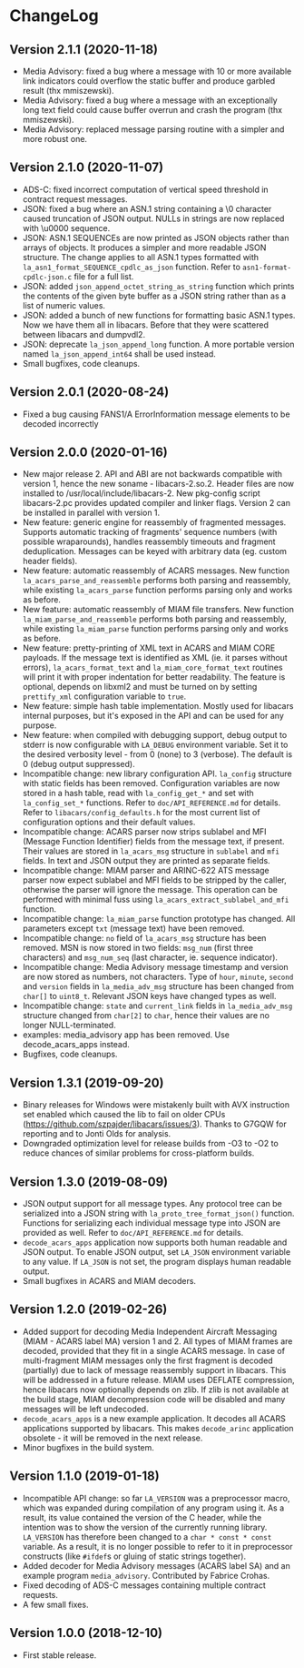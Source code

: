 # ChangeLog

## Version 2.1.1 (2020-11-18)

* Media Advisory: fixed a bug where a message with 10 or more available link
  indicators could overflow the static buffer and produce garbled result (thx
  mmiszewski).
* Media Advisory: fixed a bug where a message with an exceptionally long text
  field could cause buffer overrun and crash the program (thx mmiszewski).
* Media Advisory: replaced message parsing routine with a simpler and more
  robust one.

## Version 2.1.0 (2020-11-07)

* ADS-C: fixed incorrect computation of vertical speed threshold in contract
  request messages.
* JSON: fixed a bug where an ASN.1 string containing a \0 character caused
  truncation of JSON output. NULLs in strings are now replaced with \u0000
  sequence.
* JSON: ASN.1 SEQUENCEs are now printed as JSON objects rather than arrays of
  objects. It produces a simpler and more readable JSON structure. The change
  applies to all ASN.1 types formatted with
  `la_asn1_format_SEQUENCE_cpdlc_as_json` function. Refer to
  `asn1-format-cpdlc-json.c` file for a full list.
* JSON: added `json_append_octet_string_as_string` function which prints the
  contents of the given byte buffer as a JSON string rather than as a list of
  numeric values.
* JSON: added a bunch of new functions for formatting basic ASN.1 types. Now we
  have them all in libacars. Before that they were scattered between libacars
  and dumpvdl2.
* JSON: deprecate `la_json_append_long` function. A more portable version named
  `la_json_append_int64` shall be used instead.
* Small bugfixes, code cleanups.

## Version 2.0.1 (2020-08-24)

* Fixed a bug causing FANS1/A ErrorInformation message elements to be decoded
  incorrectly

## Version 2.0.0 (2020-01-16)

* New major release 2. API and ABI are not backwards compatible with version 1,
  hence the new soname - libacars-2.so.2. Header files are now installed to
  /usr/local/include/libacars-2. New pkg-config script libacars-2.pc provides
  updated compiler and linker flags. Version 2 can be installed in parallel with
  version 1.
* New feature: generic engine for reassembly of fragmented messages. Supports
  automatic tracking of fragments' sequence numbers (with possible wraparounds),
  handles reassembly timeouts and fragment deduplication. Messages can be keyed
  with arbitrary data (eg. custom header fields).
* New feature: automatic reassembly of ACARS messages. New function
  `la_acars_parse_and_reassemble` performs both parsing and reassembly, while
  existing `la_acars_parse` function performs parsing only and works as before.
* New feature: automatic reassembly of MIAM file transfers. New function
  `la_miam_parse_and_reassemble` performs both parsing and reassembly, while
  existing `la_miam_parse` function performs parsing only and works as before.
* New feature: pretty-printing of XML text in ACARS and MIAM CORE payloads.
  If the message text is identified as XML (ie. it parses without errors),
  `la_acars_format_text` and `la_miam_core_format_text` routines will print
  it with proper indentation for better readability. The feature is optional,
  depends on libxml2 and must be turned on by setting `prettify_xml`
  configuration variable to `true`.
* New feature: simple hash table implementation. Mostly used for libacars internal
  purposes, but it's exposed in the API and can be used for any purpose.
* New feature: when compiled with debugging support, debug output to stderr is
  now configurable with `LA_DEBUG` environment variable. Set it to the desired
  verbosity level - from 0 (none) to 3 (verbose). The default is 0 (debug output
  suppressed).
* Incompatible change: new library configuration API. `la_config` structure
  with static fields has been removed. Configuration variables are now
  stored in a hash table, read with `la_config_get_*` and set with
  `la_config_set_*` functions. Refer to `doc/API_REFERENCE.md` for details.
  Refer to `libacars/config_defaults.h` for the most current list of
  configuration options and their default values.
* Incompatible change: ACARS parser now strips sublabel and MFI (Message
  Function Identifier) fields from the message text, if present. Their values are
  stored in `la_acars_msg` structure in `sublabel` and `mfi` fields. In text
  and JSON output they are printed as separate fields.
* Incompatible change: MIAM parser and ARINC-622 ATS message parser now expect
  sublabel and MFI fields to be stripped by the caller, otherwise the parser
  will ignore the message. This operation can be performed with minimal fuss
  using `la_acars_extract_sublabel_and_mfi` function.
* Incompatible change: `la_miam_parse` function prototype has changed. All
  parameters except `txt` (message text) have been removed.
* Incompatible change: `no` field of `la_acars_msg` structure has been removed.
  MSN is now stored in two fields: `msg_num` (first three characters)
  and `msg_num_seq` (last character, ie. sequence indicator).
* Incompatible change: Media Advisory message timestamp and version are now
  stored as numbers, not characters. Type of `hour`, `minute`, `second` and
  `version` fields in `la_media_adv_msg` structure has been changed from `char[]`
  to `uint8_t`. Relevant JSON keys have changed types as well.
* Incompatible change: `state` and `current_link` fields in `la_media_adv_msg`
  structure changed from `char[2]` to `char`, hence their values are no longer
  NULL-terminated.
* examples: media_advisory app has been removed. Use decode_acars_apps instead.
* Bugfixes, code cleanups.

## Version 1.3.1 (2019-09-20)

* Binary releases for Windows were mistakenly built with AVX instruction set
  enabled which caused the lib to fail on older CPUs (https://github.com/szpajder/libacars/issues/3).
  Thanks to G7GQW for reporting and to Jonti Olds for analysis.
* Downgraded optimization level for release builds from -O3 to -O2 to reduce
  chances of similar problems for cross-platform builds.

## Version 1.3.0 (2019-08-09)

* JSON output support for all message types. Any protocol tree can be
  serialized into a JSON string with `la_proto_tree_format_json()` function.
  Functions for serializing each individual message type into JSON are provided
  as well.  Refer to `doc/API_REFERENCE.md` for details.
* `decode_acars_apps` application now supports both human readable and JSON
  output. To enable JSON output, set `LA_JSON` environment variable to any
  value. If `LA_JSON` is not set, the program displays human readable output.
* Small bugfixes in ACARS and MIAM decoders.

## Version 1.2.0 (2019-02-26)

* Added support for decoding Media Independent Aircraft Messaging (MIAM - ACARS
  label MA) version 1 and 2. All types of MIAM frames are decoded, provided that
  they fit in a single ACARS message. In case of multi-fragment MIAM messages
  only the first fragment is decoded (partially) due to lack of message
  reassembly support in libacars. This will be addressed in a future release.
  MIAM uses DEFLATE compression, hence libacars now optionally depends on zlib.
  If zlib is not available at the build stage, MIAM decompression code will be
  disabled and many messages will be left undecoded.
* `decode_acars_apps` is a new example application. It decodes all ACARS
  applications supported by libacars. This makes `decode_arinc` application
  obsolete - it will be removed in the next release.
* Minor bugfixes in the build system.

## Version 1.1.0 (2019-01-18)

* Incompatible API change: so far `LA_VERSION` was a preprocessor macro,
  which was expanded during compilation of any program using it. As a result,
  its value contained the version of the C header, while the intention was
  to show the version of the currently running library. `LA_VERSION` has
  therefore been changed to a `char * const * const` variable. As a result,
  it is no longer possible to refer to it in preprocessor constructs
  (like `#ifdef`s or gluing of static strings together).
* Added decoder for Media Advisory messages (ACARS label SA) and an example
  program `media_advisory`. Contributed by Fabrice Crohas.
* Fixed decoding of ADS-C messages containing multiple contract requests.
* A few small fixes.

## Version 1.0.0 (2018-12-10)

* First stable release.
